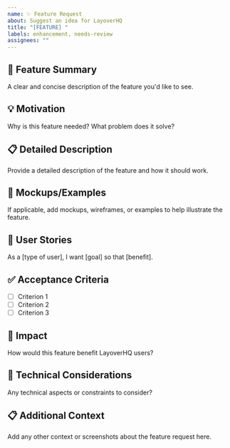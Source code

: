 ```yaml
---
name: ✨ Feature Request
about: Suggest an idea for LayoverHQ
title: "[FEATURE] "
labels: enhancement, needs-review
assignees: ""
---
```


## 🚀 Feature Summary
A clear and concise description of the feature you'd like to see.

## 💡 Motivation
Why is this feature needed? What problem does it solve?

## 📋 Detailed Description
Provide a detailed description of the feature and how it should work.

## 🎨 Mockups/Examples
If applicable, add mockups, wireframes, or examples to help illustrate the feature.

## 🔄 User Stories
As a [type of user], I want [goal] so that [benefit].

## ✅ Acceptance Criteria
- [ ] Criterion 1
- [ ] Criterion 2
- [ ] Criterion 3

## 🎯 Impact
How would this feature benefit LayoverHQ users?

## 🔧 Technical Considerations
Any technical aspects or constraints to consider?

## 📋 Additional Context
Add any other context or screenshots about the feature request here.